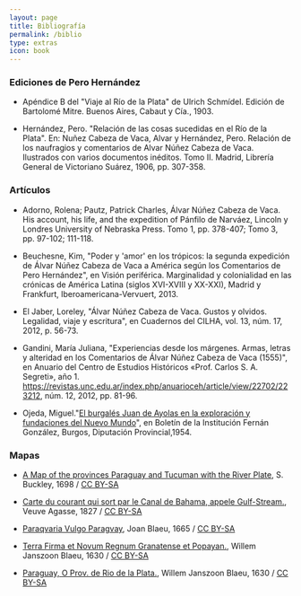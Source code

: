 ```yaml
---
layout: page
title: Bibliografía
permalink: /biblio
type: extras
icon: book
---
```


### Ediciones de Pero Hernández

* Apéndice B del "Viaje al Río de la Plata" de Ulrich Schmídel. Edición de Bartolomé Mitre. Buenos Aires, Cabaut y Cía., 1903.

* Hernández, Pero. "Relación de las cosas sucedidas en el Río de la Plata". En: Nuñez Cabeza de Vaca, Alvar y Hernández, Pero. Relación de los naufragios y comentarios de Alvar Núñez Cabeza de Vaca.  Ilustrados con varios documentos inéditos. Tomo II. Madrid, Librería General de Victoriano Suárez, 1906, pp. 307-358.
 

### Artículos

* Adorno, Rolena; Pautz, Patrick Charles, Álvar Núñez Cabeza de Vaca. His account, his life, and the expedition of Pánfilo de Narváez, Lincoln y Londres University of Nebraska Press. Tomo 1, pp. 378-407; Tomo 3, pp. 97-102; 111-118.

* Beuchesne, Kim, "Poder y 'amor' en los trópicos: la segunda expedición de Álvar Núñez Cabeza de Vaca a América según los Comentarios de Pero Hernández", en Visión periférica. Marginalidad y colonialidad en las crónicas de América Latina (siglos XVI-XVIII y XX-XXI), Madrid y Frankfurt, Iberoamericana-Vervuert, 2013.

* El Jaber, Loreley, "Álvar Núñez Cabeza de Vaca. Gustos y olvidos. Legalidad, viaje y escritura", en Cuadernos del CILHA, vol. 13, núm. 17, 2012, p. 56-73.

* Gandini, María Juliana, "Experiencias desde los márgenes. Armas, letras y alteridad en los Comentarios de Álvar Núñez Cabeza de Vaca (1555)", en Anuario del Centro de Estudios Históricos «Prof. Carlos S. A. Segreti», año 1. https://revistas.unc.edu.ar/index.php/anuarioceh/article/view/22702/223212, núm. 12, 2012, pp. 81-96.

* Ojeda, Miguel."[El burgalés Juan de Ayolas en la exploración y fundaciones del Nuevo Mundo](https://riubu.ubu.es/bitstream/handle/10259.4/1054/0211-8998_n127_p187-199.pdf?sequence=1)", en Boletín de la Institución Fernán González, Burgos, Diputación Provincial,1954.   

### Mapas

* <a href="https://www.wdl.org/en/item/235/view/1/4/" title="via World Digital Library">A Map of the provinces Paraguay and Tucuman with the River Plate</a>, S. Buckley, 1698 / <a href="https://creativecommons.org/licenses/by-sa/4.0">CC BY-SA</a>

* <a href="https://www.davidrumsey.com/luna/servlet/detail/RUMSEY~8~1~28209~1120441:Gulf-Stream-?sort=Pub_List_No_InitialSort%2CPub_Date%2CPub_List_No%2CSeries_No&qvq=q:canal%20de%20bahama;sort:Pub_List_No_InitialSort%2CPub_Date%2CPub_List_No%2CSeries_No;lc:RUMSEY~8~1&mi=0&trs=1" title="via David Rumsay">Carte du courant qui sort par le Canal de Bahama, appele Gulf-Stream.</a>, Veuve Agasse, 1827 / <a href="https://creativecommons.org/licenses/by-sa/4.0">CC BY-SA</a>

* <a href="https://www.davidrumsey.com/luna/servlet/detail/RUMSEY~8~1~282896~90054401:Paraqvaria-Vulgo-Paragvay?sort=Pub_List_No_InitialSort%2CPub_Date%2CPub_List_No%2CSeries_No#" title="via David Rumsay">Paraqvaria Vulgo Paragvay</a>, Joan Blaeu, 1665 / <a href="https://creativecommons.org/licenses/by-sa/4.0">CC BY-SA</a>

* <a href="https://www.davidrumsey.com/luna/servlet/detail/RUMSEY~8~1~285997~90058515:Terra-Firma-et-Novum-Regnum-Granate?sort=Pub_List_No_InitialSort%2CPub_Date%2CPub_List_No%2CSeries_No&qvq=w4s:/when%2F1630;q:panama;sort:Pub_List_No_InitialSort%2CPub_Date%2CPub_List_No%2CSeries_No;lc:RUMSEY~8~1&mi=0&trs=1" title="via David Rumsay">Terra Firma et Novum Regnum Granatense et Popayan.</a>, Willem Janszoon Blaeu, 1630 / <a href="https://creativecommons.org/licenses/by-sa/4.0">CC BY-SA</a>

* <a href="https://www.davidrumsey.com/luna/servlet/detail/RUMSEY~8~1~286001~90058519:Paraguay|-O-Prov--de-Rio-de-la-Plat?sort=Pub_List_No_InitialSort%2CPub_Date%2CPub_List_No%2CSeries_No" title="via David Rumsay">Paraguay, O Prov. de Rio de la Plata.</a>, Willem Janszoon Blaeu, 1630 / <a href="https://creativecommons.org/licenses/by-sa/4.0">CC BY-SA</a>

